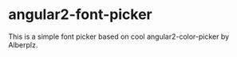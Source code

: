 # angular2-font-picker

This is a simple font picker based on cool angular2-color-picker by Alberplz.
